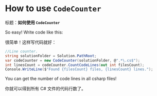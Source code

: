 # How to use `CodeCounter`

标题：**如何使用 `CodeCounter`**

So easy! Write code like this:

很简单！这样写代码就好：

```c#
//Line counter.
string solutionFolder = Solution.PathRoot;
var codeCounter = new CodeCounter(solutionFolder, @".*\.cs$");
int linesCount = codeCounter.CountCodeLines(out int filesCount);
Console.WriteLine($"Found {filesCount} files, {linesCount} lines.");
```



You can get the number of code lines in all csharp files!

你就可以得到所有 C# 文件的代码行数了。
